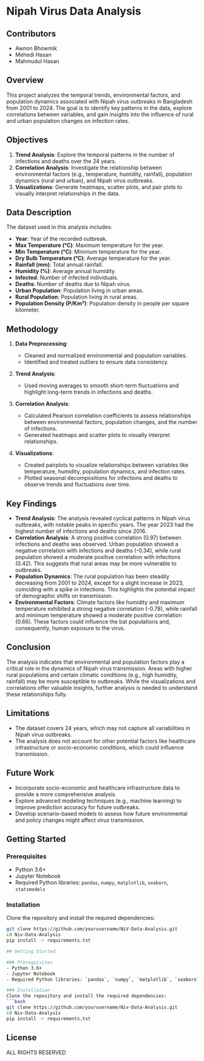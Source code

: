 # Nipah Virus Data Analysis

## Contributors
- Awnon Bhowmik
- Mehedi Hasan
- Mahmudul Hasan

## Overview
This project analyzes the temporal trends, environmental factors, and population dynamics associated with Nipah virus outbreaks in Bangladesh from 2001 to 2024. The goal is to identify key patterns in the data, explore correlations between variables, and gain insights into the influence of rural and urban population changes on infection rates.

## Objectives
1. **Trend Analysis**: Explore the temporal patterns in the number of infections and deaths over the 24 years.
2. **Correlation Analysis**: Investigate the relationship between environmental factors (e.g., temperature, humidity, rainfall), population dynamics (rural and urban), and Nipah virus outbreaks.
3. **Visualizations**: Generate heatmaps, scatter plots, and pair plots to visually interpret relationships in the data.

## Data Description
The dataset used in this analysis includes:
- **Year**: Year of the recorded outbreak.
- **Max Temperature (°C)**: Maximum temperature for the year.
- **Min Temperature (°C)**: Minimum temperature for the year.
- **Dry Bulb Temperature (°C)**: Average temperature for the year.
- **Rainfall (mm)**: Total annual rainfall.
- **Humidity (%)**: Average annual humidity.
- **Infected**: Number of infected individuals.
- **Deaths**: Number of deaths due to Nipah virus.
- **Urban Population**: Population living in urban areas.
- **Rural Population**: Population living in rural areas.
- **Population Density (P/Km²)**: Population density in people per square kilometer.

## Methodology
1. **Data Preprocessing**:
   - Cleaned and normalized environmental and population variables.
   - Identified and treated outliers to ensure data consistency.

2. **Trend Analysis**:
   - Used moving averages to smooth short-term fluctuations and highlight long-term trends in infections and deaths.

3. **Correlation Analysis**:
   - Calculated Pearson correlation coefficients to assess relationships between environmental factors, population changes, and the number of infections.
   - Generated heatmaps and scatter plots to visually interpret relationships.

4. **Visualizations**:
   - Created pairplots to visualize relationships between variables like temperature, humidity, population dynamics, and infection rates.
   - Plotted seasonal decompositions for infections and deaths to observe trends and fluctuations over time.

## Key Findings
- **Trend Analysis**: The analysis revealed cyclical patterns in Nipah virus outbreaks, with notable peaks in specific years. The year 2023 had the highest number of infections and deaths since 2016.
- **Correlation Analysis**: A strong positive correlation (0.97) between infections and deaths was observed. Urban population showed a negative correlation with infections and deaths (-0.34), while rural population showed a moderate positive correlation with infections (0.42). This suggests that rural areas may be more vulnerable to outbreaks.
- **Population Dynamics**: The rural population has been steadily decreasing from 2001 to 2024, except for a slight increase in 2023, coinciding with a spike in infections. This highlights the potential impact of demographic shifts on transmission.
- **Environmental Factors**: Climate factors like humidity and maximum temperature exhibited a strong negative correlation (-0.78), while rainfall and minimum temperature showed a moderate positive correlation (0.66). These factors could influence the bat populations and, consequently, human exposure to the virus.

## Conclusion
The analysis indicates that environmental and population factors play a critical role in the dynamics of Nipah virus transmission. Areas with higher rural populations and certain climatic conditions (e.g., high humidity, rainfall) may be more susceptible to outbreaks. While the visualizations and correlations offer valuable insights, further analysis is needed to understand these relationships fully.

## Limitations
- The dataset covers 24 years, which may not capture all variabilities in Nipah virus outbreaks.
- The analysis does not account for other potential factors like healthcare infrastructure or socio-economic conditions, which could influence transmission.

## Future Work
- Incorporate socio-economic and healthcare infrastructure data to provide a more comprehensive analysis.
- Explore advanced modeling techniques (e.g., machine learning) to improve prediction accuracy for future outbreaks.
- Develop scenario-based models to assess how future environmental and policy changes might affect virus transmission.

## Getting Started

### Prerequisites
- Python 3.6+
- Jupyter Notebook
- Required Python libraries: `pandas`, `numpy`, `matplotlib`, `seaborn`, `statsmodels`

### Installation
Clone the repository and install the required dependencies:
```bash
git clone https://github.com/yourusername/NiV-Data-Analysis.git
cd Niv-Data-Analysis
pip install -r requirements.txt

## Getting Started

### Prerequisites
- Python 3.6+
- Jupyter Notebook
- Required Python libraries: `pandas`, `numpy`, `matplotlib`, `seaborn`, `statsmodels`

### Installation
Clone the repository and install the required dependencies:
```bash
git clone https://github.com/yourusername/Niv-Data-Analysis.git
cd Niv-Data-Analysis
pip install -r requirements.txt
```

## License

ALL RIGHTS RESERVED

